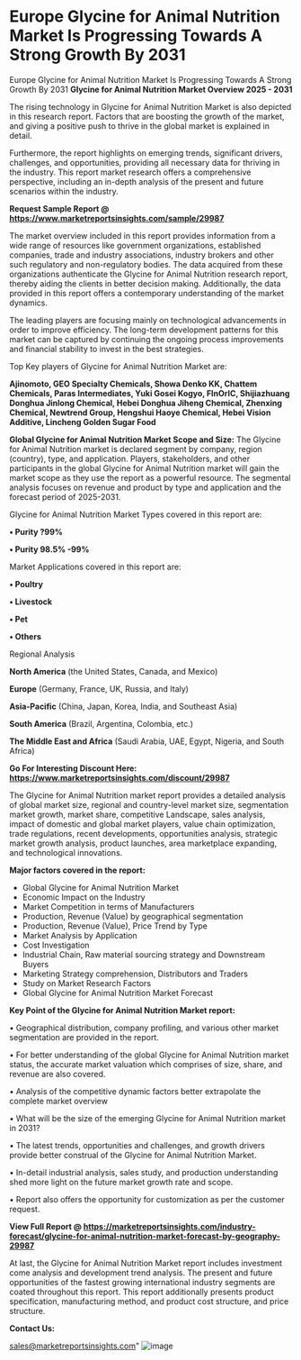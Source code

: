 # Europe Glycine for Animal Nutrition Market Is Progressing Towards A Strong Growth By 2031
 Europe Glycine for Animal Nutrition Market Is Progressing Towards A Strong Growth By 2031
<Strong> Glycine for Animal Nutrition Market Overview 2025 - 2031</strong>

The rising technology in Glycine for Animal Nutrition Market is also depicted in this research report. Factors that are boosting the growth of the market, and giving a positive push to thrive in the global market is explained in detail.

Furthermore, the report highlights on emerging trends, significant drivers, challenges, and opportunities, providing all necessary data for thriving in the industry. This report market research offers a comprehensive perspective, including an in-depth analysis of the present and future scenarios within the industry.

<strong>Request Sample Report @ <a href=https://www.marketreportsinsights.com/sample/29987>https://www.marketreportsinsights.com/sample/29987</a></strong>

The market overview included in this report provides information from a wide range of resources like government organizations, established companies, trade and industry associations, industry brokers and other such regulatory and non-regulatory bodies. The data acquired from these organizations authenticate the Glycine for Animal Nutrition research report, thereby aiding the clients in better decision making. Additionally, the data provided in this report offers a contemporary understanding of the market dynamics.

The leading players are focusing mainly on technological advancements in order to improve efficiency. The long-term development patterns for this market can be captured by continuing the ongoing process improvements and financial stability to invest in the best strategies.

Top Key players of Glycine for Animal Nutrition Market are:

<strong>Ajinomoto, GEO Specialty Chemicals, Showa Denko KK, Chattem Chemicals, Paras Intermediates, Yuki Gosei Kogyo, FInOrIC, Shijiazhuang Donghua Jinlong Chemical, Hebei Donghua Jiheng Chemical, Zhenxing Chemical, Newtrend Group, Hengshui Haoye Chemical, Hebei Vision Additive, Lincheng Golden Sugar Food</strong>

<strong><b>Global Glycine for Animal Nutrition Market Scope and Size:</b></strong>
The Glycine for Animal Nutrition market is declared segment by company, region (country), type, and application. Players, stakeholders, and other participants in the global Glycine for Animal Nutrition market will gain the market scope as they use the report as a powerful resource. The segmental analysis focuses on revenue and product by type and application and the forecast period of 2025-2031.

Glycine for Animal Nutrition Market Types covered in this report are:

<strong>• Purity ?99%

• Purity 98.5% -99%</strong>

Market Applications covered in this report are:

<strong>• Poultry

• Livestock

• Pet

• Others</strong> 

Regional Analysis

<strong>North America</strong> (the United States, Canada, and Mexico)

<strong>Europe</strong> (Germany, France, UK, Russia, and Italy)

<strong>Asia-Pacific</strong> (China, Japan, Korea, India, and Southeast Asia)

<strong>South America</strong> (Brazil, Argentina, Colombia, etc.)

<strong>The Middle East and Africa</strong> (Saudi Arabia, UAE, Egypt, Nigeria, and South Africa)

<strong>Go For Interesting Discount Here: <a href=https://www.marketreportsinsights.com/discount/29987>https://www.marketreportsinsights.com/discount/29987</a></strong>

The Glycine for Animal Nutrition market report provides a detailed analysis of global market size, regional and country-level market size, segmentation market growth, market share, competitive Landscape, sales analysis, impact of domestic and global market players, value chain optimization, trade regulations, recent developments, opportunities analysis, strategic market growth analysis, product launches, area marketplace expanding, and technological innovations.

<strong><b>Major factors covered in the report:</b></strong>
<ul>
  <li>Global Glycine for Animal Nutrition Market </li>
  <li>Economic Impact on the Industry</li>
  <li>Market Competition in terms of Manufacturers</li>
  <li>Production, Revenue (Value) by geographical segmentation</li>
  <li>Production, Revenue (Value), Price Trend by Type</li>
  <li>Market Analysis by Application</li>
  <li>Cost Investigation</li>
  <li>Industrial Chain, Raw material sourcing strategy and Downstream Buyers</li>
  <li>Marketing Strategy comprehension, Distributors and Traders</li>
  <li>Study on Market Research Factors</li>
  <li>Global Glycine for Animal Nutrition Market Forecast</li>
</ul>

<strong><b>Key Point of the Glycine for Animal Nutrition Market report:</b></strong>

• Geographical distribution, company profiling, and various other market segmentation are provided in the report.

• For better understanding of the global Glycine for Animal Nutrition market status, the accurate market valuation which comprises of size, share, and revenue are also covered.

• Analysis of the competitive dynamic factors better extrapolate the complete market overview

• What will be the size of the emerging Glycine for Animal Nutrition market in 2031?

• The latest trends, opportunities and challenges, and growth drivers provide better construal of the Glycine for Animal Nutrition Market.

• In-detail industrial analysis, sales study, and production understanding shed more light on the future market growth rate and scope.

• Report also offers the opportunity for customization as per the customer request.

<strong><b>View Full Report @ <a href=https://marketreportsinsights.com/industry-forecast/glycine-for-animal-nutrition-market-forecast-by-geography-29987>https://marketreportsinsights.com/industry-forecast/glycine-for-animal-nutrition-market-forecast-by-geography-29987</a></b></strong>


At last, the Glycine for Animal Nutrition Market report includes investment come analysis and development trend analysis. The present and future opportunities of the fastest growing international industry segments are coated throughout this report. This report additionally presents product specification, manufacturing method, and product cost structure, and price structure.

<strong>Contact Us:</strong>

sales@marketreportsinsights.com"
![image](https://github.com/user-attachments/assets/0bd5d277-ce0f-4f1e-9b0d-45b828f9b871)
